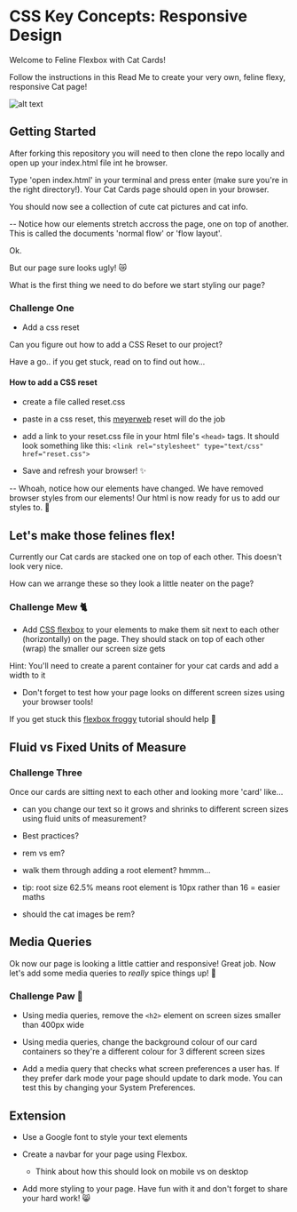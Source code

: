 # CSS Key Concepts: Responsive Design 

Welcome to Feline Flexbox with Cat Cards!

Follow the instructions in this Read Me to create your very own, feline flexy, responsive Cat page!

![alt text](https://s1.1zoom.me/big0/27/Cats_White_background_505955.jpg)

## Getting Started

After forking this repository you will need to then clone the repo locally and open up your index.html file int he browser.

Type 'open index.html' in your terminal and press enter (make sure you're in the right directory!). Your Cat Cards page should open in your browser.

You should now see a collection of cute cat pictures and cat info. 

-- Notice how our elements stretch accross the page, one on top of another. This is called the documents 'normal flow' or 'flow layout'. 

Ok. 

But our page sure looks ugly! 😿

What is the first thing we need to do before we start styling our page?

### Challenge One

- Add a css reset 

Can you figure out how to add a CSS Reset to our project? 

Have a go.. if you get stuck, read on to find out how...


#### How to add a CSS reset

- create a file called reset.css
- paste in a css reset, this [meyerweb](https://meyerweb.com/eric/) reset will do the job
- add a link to your reset.css file in your html file's `<head>` tags. It should look something like this:
`<link rel="stylesheet" type="text/css" href="reset.css">`

- Save and refresh your browser! ✨

-- Whoah, notice how our elements have changed. We have removed browser styles from our elements! Our html is now ready for us to add our styles to. 🙌

## Let's make those felines flex! 

Currently our Cat cards are stacked one on top of each other. This doesn't look very nice. 

How can we arrange these so they look a little neater on the page?

### Challenge Mew 🐈

- Add [CSS flexbox](https://css-tricks.com/snippets/css/a-guide-to-flexbox/) to your elements to make them sit next to each other (horizontally) on the page. They should stack on top of each other (wrap) the smaller our screen size gets

Hint: You'll need to create a parent container for your cat cards and add a width to it

- Don't forget to test how your page looks on different screen sizes using your browser tools!

If you get stuck this [flexbox froggy](https://flexboxfroggy.com/) tutorial should help 🐸

## Fluid vs Fixed Units of Measure

### Challenge Three

Once our cards are sitting next to each other and looking more 'card' like...

- can you change our text so it grows and shrinks to different screen sizes using fluid units of measurement?

- Best practices?

- rem vs em?

- walk them through adding a root element? hmmm... 

- tip: root size 62.5% means root element is 10px rather than 16 = easier maths

- should the cat images be rem?


## Media Queries

Ok now our page is looking a little cattier and responsive! Great job. Now let's add some media queries to *really* spice things up! 💃

### Challenge Paw 🐾

- Using media queries, remove the `<h2>` element on screen sizes smaller than 400px wide

- Using media queries, change the background colour of our card containers so they're a different colour for 3 different screen sizes

- Add a media query that checks what screen preferences a user has. If they prefer dark mode your page should update to dark mode. You can test this by changing your System Preferences.


## Extension 

* Use a Google font to style your text elements

* Create a navbar for your page using Flexbox.
    - Think about how this should look on mobile vs on desktop

- Add more styling to your page. Have fun with it and don't forget to share your hard work! 😸


